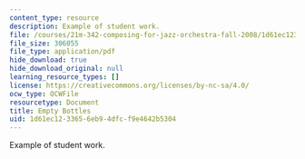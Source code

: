 ```yaml
---
content_type: resource
description: Example of student work.
file: /courses/21m-342-composing-for-jazz-orchestra-fall-2008/1d61ec1233656eb94dfcf9e4642b5304_empty_bottles.pdf
file_size: 306055
file_type: application/pdf
hide_download: true
hide_download_original: null
learning_resource_types: []
license: https://creativecommons.org/licenses/by-nc-sa/4.0/
ocw_type: OCWFile
resourcetype: Document
title: Empty Bottles
uid: 1d61ec12-3365-6eb9-4dfc-f9e4642b5304
---
```

Example of student work.